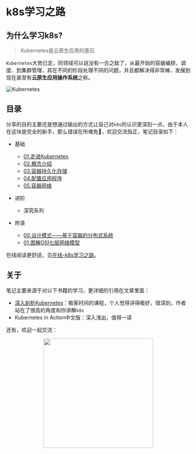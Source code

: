 # k8s学习之路

## 为什么学习k8s?

> Kubernetes是云原生应用的基石

`Kubernetes`大势已定，同领域可以说没有一合之敌了，从最开始的容器编排、调度、到集群管理，其在不同的阶段处理不同的问题，并且都解决得非常棒，发展到现在甚至有**云原生应用操作系统**之称。

![Kubernetes](https://images-1252557999.file.myqcloud.com/uPic/kubernetes-high-level-component-archtecture.jpg)

## 目录

分享的目的主要还是想通过输出的方式让自己对`k8s`的认识更深刻一点，由于本人在这块是完全的新手，那么错误在所难免🙏，欢迎交流指正，笔记目录如下：

- 基础
  - [01.走进Kubernetes](./01.基础.k8s学习之路/01.走进Kubernetes.md)
  - [02.概念介绍](./01.基础.k8s学习之路/02.概念介绍.md)
  - [03.容器持久化存储](./01.基础.k8s学习之路/03.容器持久化存储.md)
  - [04.配置应用程序](./01.基础.k8s学习之路/04.配置应用程序.md)
  - [05.容器网络](./01.基础.k8s学习之路/05.容器网络.md)
  
- 进阶
  - 深究系列
- 附录
  - [00.设计模式——基于容器的分布式系统](./03.附录.k8s学习之路/00.设计模式——基于容器的分布式系统.md)
  - [01.图解OSI七层网络模型](./03.附录.k8s学习之路/01.图解OSI七层网络模型.md)

在线阅读更舒适，见[在线-k8s学习之路](https://www.howie6879.cn/k8s/)。

## 关于

笔记主要来源于对以下书籍的学习，更详细的引用在文章里面：

- [深入剖析Kubernetes](https://time.geekbang.org/column/intro/100015201?code=UhApqgxa4VLIA591OKMTemuH1%2FWyLNNiHZ2CRYYdZzY%3D)：极客时间的课程，个人觉得讲得极好，很深刻，作者站在了很高的角度和你讲解`k8s`
- Kubernetes in Action中文版：深入浅出，值得一读

还有，欢迎一起交流：

<div align=center><img width="300px" height="300px" src="https://images-1252557999.file.myqcloud.com/uPic/AbJj2b.jpg" /></div>

